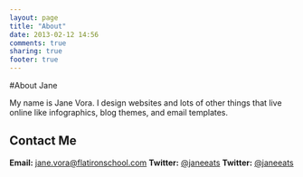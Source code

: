 ```yaml
---
layout: page
title: "About"
date: 2013-02-12 14:56
comments: true
sharing: true
footer: true
---
```


#About Jane

My name is Jane Vora. I design websites and lots of other things that live online like infographics, blog themes, and email templates.

## Contact Me

**Email:** jane.vora@flatironschool.com
**Twitter:** [@janeeats](http://www.twitter.com/janeeats "@janeeats on Twitter")
**Twitter:** [@janeeats](http://www.twitter.com/janeeats "@janeeats on Twitter")